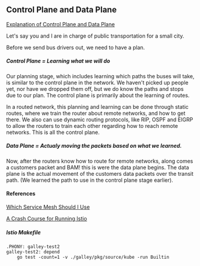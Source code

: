 

## Control Plane and Data Plane

[Explanation of Control Plane and Data Plane](https://learningnetwork.cisco.com/thread/33735)

Let's say you and I are in charge of public transportation for a small city.

Before we send bus drivers out, we need to have a plan.

##### Control Plane = Learning what we will do

Our planning stage, which includes learning  which paths the buses will take, is similar to the control plane in the network.   We haven't picked up people yet, nor have we dropped them off, but we do know the paths and stops due to our plan.  The control plane is primarily about the learning of routes.

In a routed network, this planning and learning can be done through static routes, where we train the router about remote networks, and how to get there.   We also can use dynamic routing protocols, like RIP, OSPF and EIGRP to allow the routers to train each other regarding how to reach remote networks.   This is all the control plane.


##### Data Plane = Actualy moving the packets based on what we learned.

Now, after the routers know how to route for remote networks, along comes a customers packet and BAM! this is were the data plane begins.   The data plane is the actual movement of the customers data packets over the transit path.   (We learned the path to use in the control plane stage earlier).

#### References

[Which Service Mesh Should I Use](https://thenewstack.io/which-service-mesh-should-i-use/)

[A Crash Course for Running Istio](https://medium.com/namely-labs/a-crash-course-for-running-istio-1c6125930715)

##### Istio Makefile

```
.PHONY: galley-test2
galley-test2: depend
	go test -count=1 -v ./galley/pkg/source/kube -run Builtin
```
